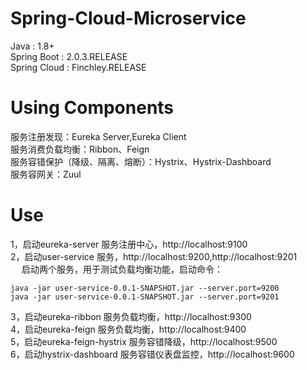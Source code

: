 # Spring-Cloud-Microservice
Java : 1.8+   
Spring Boot : 2.0.3.RELEASE   
Spring Cloud : Finchley.RELEASE     


# Using Components

服务注册发现：Eureka Server,Eureka Client    
服务消费负载均衡：Ribbon、Feign   
服务容错保护（降级、隔离、熔断）：Hystrix、Hystrix-Dashboard      
服务容网关：Zuul    

# Use       
1，启动eureka-server 服务注册中心，http://localhost:9100      
2，启动user-service 服务，http://localhost:9200,http://localhost:9201     
&emsp; 启动两个服务，用于测试负载均衡功能，启动命令：  
```jshelllanguage
java -jar user-service-0.0.1-SNAPSHOT.jar --server.port=9200     
java -jar user-service-0.0.1-SNAPSHOT.jar --server.port=9201  
```
3，启动eureka-ribbon 服务负载均衡，http://localhost:9300        
4，启动eureka-feign 服务负载均衡，http://localhost:9400       
5，启动eureka-feign-hystrix 服务容错降级，http://localhost:9500   
6，启动hystrix-dashboard 服务容错仪表盘监控，http://localhost:9600      
          


